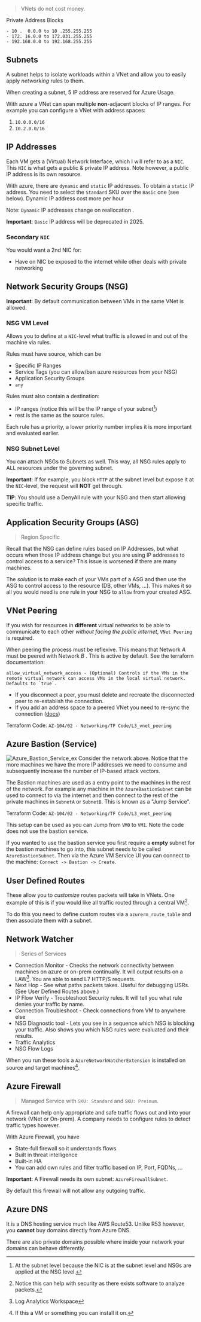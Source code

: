 > VNets do not cost money.

Private Address Blocks
```
- 10 .  0.0.0 to 10 .255.255.255
- 172. 16.0.0 to 172.031.255.255
- 192.168.0.0 to 192.168.255.255
```

## Subnets

A subnet helps to isolate workloads within a VNet and allow you to easily apply *networking* rules to them. 

When creating a subnet, 5 IP address are reserved for Azure Usage. 

With azure a VNet can span multiple **non**-adjacent blocks of IP ranges. For example you can configure a VNet with address spaces: 
1. `10.0.0.0/16`
2. `10.2.0.0/16`

## IP Addresses

Each VM gets a (Virtual) Network Interface, which I will refer to as a `NIC`. This `NIC` is what gets a public & private IP address. Note however, a public IP address is its own resource. 

With azure, there are `dynamic` and `static` IP addresses. To obtain a `static` IP address. You need to select the `Standard` SKU over the `Basic` one (see below).  Dynamic IP address cost more per hour

Note: `Dynamic` IP addresses change on reallocation . 

**Important**: `Basic` IP address will be deprecated in 2025.

### Secondary `NIC`

You would want a 2nd NIC for:
+ Have on NIC be exposed to the internet while other deals with private networking

## Network Security Groups (NSG)

**Important**: By default communication between VMs in the same VNet is allowed. 

### NSG VM Level

Allows you to define at a `NIC`-level what traffic is allowed in and out of the machine via rules.

Rules must have source, which can be
+ Specific IP Ranges
+ Service Tags (you can allow/ban azure resources from your NSG)
+ Application Security Groups
+ `any` 

Rules must also contain a destination:
+ IP ranges (notice this will be the IP range of your subnet[^1])
+ rest is the same as the source rules.

Each rule has a priority, a lower priority number implies it is more important and evaluated earlier.  

### NSG Subnet Level

You can attach NSGs to Subnets as well. This way, all NSG rules apply to ALL resources under the governing subnet.

**Important**: If for example, you block `HTTP` at the subnet level but expose it at the `NIC`-level, the request will **NOT** get through.


[^1]: At the subnet level because the NIC is at the subnet level and NSGs are applied at the NSG level.

**TIP**: You should use a DenyAll rule with your NSG and then start allowing specific traffic. 

## Application Security Groups (ASG)

> Region Specific

Recall that the NSG can define rules based on IP Addresses, but what occurs when those IP address change but you are using IP addresses to control access to a service? This issue is worsened if there are many machines. 

The *solution* is to make each of your VMs part of a ASG and then use the ASG to control access to the resource (DB, other VMs, ...). This makes it so all you would need is one rule in your NSG to `allow` from your created ASG.

## VNet Peering

If you wish for resources in **different** virtual networks to be able to communicate to each other *without facing the public internet*, `VNet Peering` is required.

When peering the process must be reflexive. This means that Network $A$ must be peered with Network $B$ . This is active by default. See the terraform documentation: 

```text
allow_virtual_network_access - (Optional) Controls if the VMs in the remote virtual network can access VMs in the local virtual network. Defaults to `true`.
```

-  If you disconnect a peer, you must delete and recreate the disconnected peer to re-establish the connection.
-  If you add an address space to a peered VNet you need to re-sync the connection ([docs](https://learn.microsoft.com/en-us/powershell/module/az.network/sync-azvirtualnetworkpeering?view=azps-11.4.0))

Terraform Code: `AZ-104/02 - Networking/TF Code/L3_vnet_peering`

## Azure Bastion (Service)

![Azure_Bastion_Service_ex](../img/Azure_Bastion_Service_ex.png)
Consider the network above. Notice that the more machines we have the more IP addresses we need to consume and subsequently increase the number of IP-based attack vectors. 

The Bastion machines are used as a entry point to the machines in the rest of the network. For example any machine in the `AzureBastionSubnet` can be used to connect to via the  internet and then connect to the rest of the private machines in `SubnetA` or `SubnetB`. This is known as a "Jump Service".

Terraform Code: `AZ-104/02 - Networking/TF Code/L3_vnet_peering`

This setup can be used as you can Jump from `VM0` to `VM1`. Note the code does not use the bastion service.

If you wanted to use the bastion service you first require a **empty** subnet for the bastion machines to go into, this subnet needs to be called `AzureBastionSubnet`. Then via the Azure VM Service UI you can connect to the machine: `Connect -> Bastion -> Create`. 

## User Defined Routes

These allow you to *customize* routes packets will take in VNets. One example of this is if you would like all traffic routed through a central VM[^2].

To do this you need to define custom routes via a `azurerm_route_table` and then associate them with a subnet. 

## Network Watcher

> Series of Services

+ Connection Monitor - Checks the network connectivity between machines on azure or on-prem continually. It will output results on a LAW[^3]. You are able to send L7 HTTP/S requests.
+ Next Hop - See what paths packets takes. Useful for debugging USRs. (See User Defined Routes above.)
+ IP Flow Verify - Troubleshoot Security rules. It will tell you what rule denies your traffic by name. 
+ Connection Troubleshoot - Check connections from VM to anywhere else
+ NSG Diagnostic tool - Lets you see in a sequence which NSG is blocking your traffic. Also shows you which NSG rules were evaluated and their results.
+ Traffic Analytics
+ NSG Flow Logs

When you run these tools a `AzureNetworkWatcherExtension` is installed on source and target machines[^4]. 

## Azure Firewall

> Managed Service with `SKU: Standard` and `SKU: Preimum`.

A firewall can help only appropriate and safe traffic flows out and into your network (VNet or On-prem). A company needs to configure rules to detect traffic types however.

With Azure Firewall, you have 
+ State-full firewall so it understands flows
+ Built in threat intelligence
+ Built-in HA
+ You can add own rules and filter traffic based on IP, Port, FQDNs, ...

**Important**: A Firewall needs its own subnet: `AzureFirewallSubnet`.

By default this firewall will not allow any outgoing traffic. 

## Azure DNS

It is a DNS hosting service much like AWS Route53. Unlike R53 however, you **cannot** buy domains directly from Azure DNS. 

There are also private domains possible where inside your network your domains can behave differently. 


[^2]: Notice this can help with security as there exists software to analyze packets.
[^3]: Log Analytics Workspace
[^4]: If this a VM or something you can install it on.
